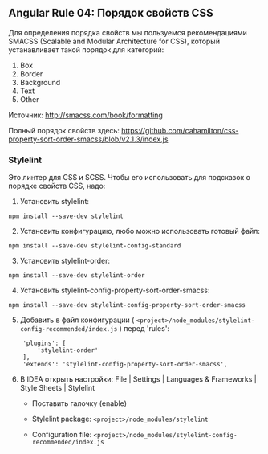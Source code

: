 ## Angular Rule 04: Порядок свойств CSS

Для определения порядка свойств мы пользуемся рекомендациями SMACSS (Scalable and Modular Architecture for CSS), который устанавливает такой порядок для категорий:
1. Box
2. Border
3. Background
4. Text
5. Other

Источник: http://smacss.com/book/formatting

Полный порядок свойств здесь: https://github.com/cahamilton/css-property-sort-order-smacss/blob/v2.1.3/index.js


### Stylelint
Это линтер для CSS и SCSS. Чтобы его использовать для подсказок о порядке свойств CSS, надо:

1. Установить stylelint:
```
npm install --save-dev stylelint
```
2. Установить конфигурацию, любо можно использовать готовый файл:
```
npm install --save-dev stylelint-config-standard
```
3. Установить stylelint-order:
```
npm install --save-dev stylelint-order
```
4. Установить stylelint-config-property-sort-order-smacss:
```
npm install --save-dev stylelint-config-property-sort-order-smacss
```
5. Добавить в файл конфигурации ( `<project>/node_modules/stylelint-config-recommended/index.js` ) перед 'rules':
```
	'plugins': [
		'stylelint-order'
	],
	'extends': 'stylelint-config-property-sort-order-smacss',
```
6. В IDEA открыть настройки: File | Settings | Languages & Frameworks | Style Sheets | Stylelint

    - Поставить галочку (enable)

    - Stylelint package:
    `<project>/node_modules/stylelint`

    - Configuration file:
    `<project>/node_modules/stylelint-config-recommended/index.js`
